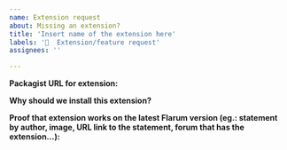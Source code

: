```yaml
---
name: Extension request
about: Missing an extension?
title: 'Insert name of the extension here'
labels: '🙋  Extension/feature request'
assignees: ''

---
```


<!-- 
WARNING: 

Text in these blocks, or in [//]: # <text> will NOT be
visible in the issue. They are just comments to guide you through
the issue creation process. Please, do not type anything in them.
You can also remove them, if you want. -->

<!-- Please request only 1 extension per issue!
Bazaar or Upload extensions are not compatible with FreeFlarum. See #18 (https://github.com/gwillem/freeflarum.com/issues/18)
-->

__Packagist URL for extension:__

[//]: # "https://packagist.com/... (this line is a comment, it won't be visible. Paste the URL under this, or remove this line)"

__Why should we install this extension?__

[//]: # "In short, tell us why we should install this extension and how it would be beneficial towards the community."

[//]: # "We honor extension requests that have at least 5 upvotes on this ticket. So ask your friends to upvote."

__Proof that extension works on the latest Flarum version (eg.: statement by author, image, URL link to the statement, forum that has the extension...):__

<!-- 
Most extensions have their official discussion at https://discuss.flarum.org. 
If they are labeled as "incompatible" there, it means that they are incompatible
with Flarum, and therefore they will not work at FreeFlarum either. Sorry.

You can also check for version requirements at the extension's Packagist page.

You can quickly navigate to the discussion page by doing a quick search with keywords 
such as "<extension name> Flarum" and you should get link to the Discuss. 
Most extension authors also leave a link to the discussion at Discuss in the README.md 
file in their GitHub repository.

If you cannot find any discussion related to the extension at Discuss, there is also a
possibility that it simply doesn't exist (yes, that is possible too).

Also please note that extensions that are not labeled as incompatible at Discuss could
still not be compatible with Flarum (Bazaar for example, see the top note, pinned issues or simply #18)
-->
